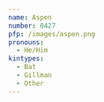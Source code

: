 ```yaml
---
name: Aspen
number: 0427
pfp: /images/aspen.png
pronouns:
  - He/Him
kintypes:
  - Bat
  - Gillman
  - Other
---
```

